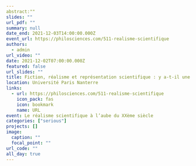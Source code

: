 ```yaml
---
abstract:""
slides: ""
url_pdf: ""
summary: null
date_end: 2021-12-03T14:00:00.000Z
event_url: https://philosciences.com/511-realisme-scientifique
authors:
  - admin
url_video: ""
date: 2021-12-02T07:00:00.000Z
featured: false
url_slides: ""
title: Fiction, réalisme et représentation scientifique : y a-t-il une continuité conceptuelle en physique ?
location: Université Paris Nanterre
links:
  - url: https://philosciences.com/511-realisme-scientifique
    icon_pack: fas
    icon: bookmark
    name: URL
event: Le réalisme scientifique à l’aube du XXème siècle
categories: ["serious"]
projects: []
image:
  caption: ""
  focal_point: ""
url_code: ""
all_day: true
---
```

